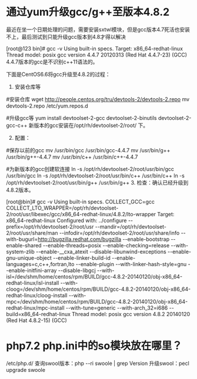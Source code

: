 <h1>通过yum升级gcc/g++至版本4.8.2</h1>
最近在坐一个日期处理的问题，需要安装sxtwl模块，但是gcc版本4.7死活也安装不上，最后测试到只能升级gcc版本到4.8才得以解决


[root@123 bin]# gcc -v
Using built-in specs.
Target: x86_64-redhat-linux
Thread model: posix
gcc version 4.4.7 20120313 (Red Hat 4.4.7-23) (GCC)
4.4.7版本的gcc是不识别c++11语法的。

下面是CentOS6.6将gcc升级至4.8.2的过程：

1. 安装仓库等

#安装仓库
wget http://people.centos.org/tru/devtools-2/devtools-2.repo
mv devtools-2.repo /etc/yum.repos.d

#升级gcc等
yum install devtoolset-2-gcc devtoolset-2-binutils devtoolset-2-gcc-c++
新版本的gcc安装在/opt/rh/devtoolset-2/root/ 下。

2. 配置：

#保存以前的gcc
mv /usr/bin/gcc /usr/bin/gcc-4.4.7
mv /usr/bin/g++ /usr/bin/g++-4.4.7
mv /usr/bin/c++ /usr/bin/c++-4.4.7

#为新版本的gcc创建软连接
ln -s /opt/rh/devtoolset-2/root/usr/bin/gcc /usr/bin/gcc
ln -s /opt/rh/devtoolset-2/root/usr/bin/c++ /usr/bin/c++
ln -s /opt/rh/devtoolset-2/root/usr/bin/g++ /usr/bin/g++
3. 检查：确认已经升级到4.8.2版本。

[root@bin]# gcc -v
Using built-in specs.
COLLECT_GCC=gcc
COLLECT_LTO_WRAPPER=/opt/rh/devtoolset-2/root/usr/libexec/gcc/x86_64-redhat-linux/4.8.2/lto-wrapper
Target: x86_64-redhat-linux
Configured with: ../configure --prefix=/opt/rh/devtoolset-2/root/usr --mandir=/opt/rh/devtoolset-2/root/usr/share/man --infodir=/opt/rh/devtoolset-2/root/usr/share/info --with-bugurl=http://bugzilla.redhat.com/bugzilla --enable-bootstrap --enable-shared --enable-threads=posix --enable-checking=release --with-system-zlib --enable-__cxa_atexit --disable-libunwind-exceptions --enable-gnu-unique-object --enable-linker-build-id --enable-languages=c,c++,fortran,lto --enable-plugin --with-linker-hash-style=gnu --enable-initfini-array --disable-libgcj --with-isl=/dev/shm/home/centos/rpm/BUILD/gcc-4.8.2-20140120/obj-x86_64-redhat-linux/isl-install --with-cloog=/dev/shm/home/centos/rpm/BUILD/gcc-4.8.2-20140120/obj-x86_64-redhat-linux/cloog-install --with-mpc=/dev/shm/home/centos/rpm/BUILD/gcc-4.8.2-20140120/obj-x86_64-redhat-linux/mpc-install --with-tune=generic --with-arch_32=i686 --build=x86_64-redhat-linux
Thread model: posix
gcc version 4.8.2 20140120 (Red Hat 4.8.2-15) (GCC)
<h1>php7.2 php.ini中的so模块放在哪里？</h1>
/etc/php.d/ 
查询swool版本：php --ri swoole | grep Version
升级swool：pecl upgrade swoole
